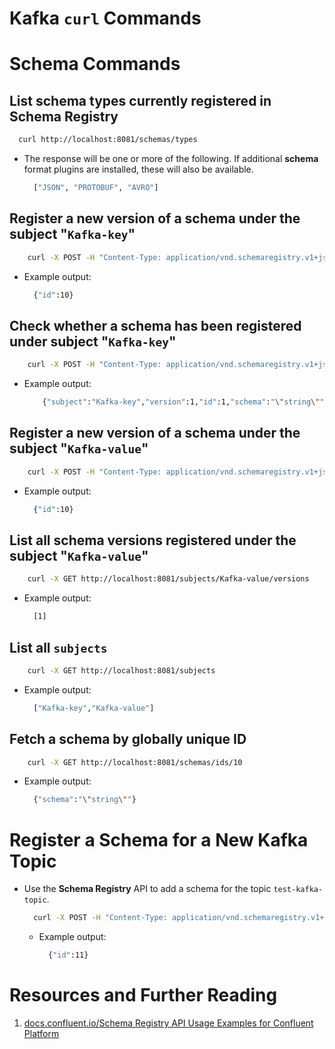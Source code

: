 # Kafka `curl` Commands

# Schema Commands

## List schema types currently registered in Schema Registry

```sh
  curl http://localhost:8081/schemas/types
```

- The response will be one or more of the following. If additional **schema** format plugins are installed, these will also be available.

  ```sh
    ["JSON", "PROTOBUF", "AVRO"]
  ```

## Register a new version of a schema under the subject "`Kafka-key`"

```sh
    curl -X POST -H "Content-Type: application/vnd.schemaregistry.v1+json" --data '{"schema": "{\"type\": \"string\"}"}' http://localhost:8081/subjects/Kafka-key/versions
```

- Example output:
  ```sh
    {"id":10}
  ```

## Check whether a schema has been registered under subject "`Kafka-key`"

```sh
    curl -X POST -H "Content-Type: application/vnd.schemaregistry.v1+json" --data '{"schema": "{\"type\": \"string\"}"}' http://localhost:8081/subjects/Kafka-key
```

- Example output:
  ```sh
      {"subject":"Kafka-key","version":1,"id":1,"schema":"\"string\""}
  ```

## Register a new version of a schema under the subject "`Kafka-value`"

```sh
    curl -X POST -H "Content-Type: application/vnd.schemaregistry.v1+json" --data '{"schema": "{\"type\": \"string\"}"}' http://localhost:8081/subjects/Kafka-value/versions
```

- Example output:
  ```sh
    {"id":10}
  ```

## List all schema versions registered under the subject "`Kafka-value`"

```sh
    curl -X GET http://localhost:8081/subjects/Kafka-value/versions
```

- Example output:
  ```sh
    [1]
  ```

## List all `subjects`

```sh
    curl -X GET http://localhost:8081/subjects
```

- Example output:
  ```sh
    ["Kafka-key","Kafka-value"]
  ```

## Fetch a schema by globally unique ID

```sh
    curl -X GET http://localhost:8081/schemas/ids/10
```

- Example output:
  ```sh
    {"schema":"\"string\""}
  ```

# Register a Schema for a New Kafka Topic

- Use the **Schema Registry** API to add a schema for the topic `test-kafka-topic`.
  ```sh
    curl -X POST -H "Content-Type: application/vnd.schemaregistry.v1+json" --data '{"schema": "{\"type\":\"record\",\"name\":\"Payment\",\"namespace\":\"my.examples\",\"fields\":[{\"name\":\"id\",\"type\":\"string\"},{\"name\":\"amount\",\"type\":\"double\"}]}"}' http://localhost:8081/subjects/my-kafka-value/versions
  ```
  - Example output:
    ```sh
      {"id":11}
    ```

# Resources and Further Reading

1. [docs.confluent.io/Schema Registry API Usage Examples for Confluent Platform](https://docs.confluent.io/platform/current/schema-registry/develop/using.html)
